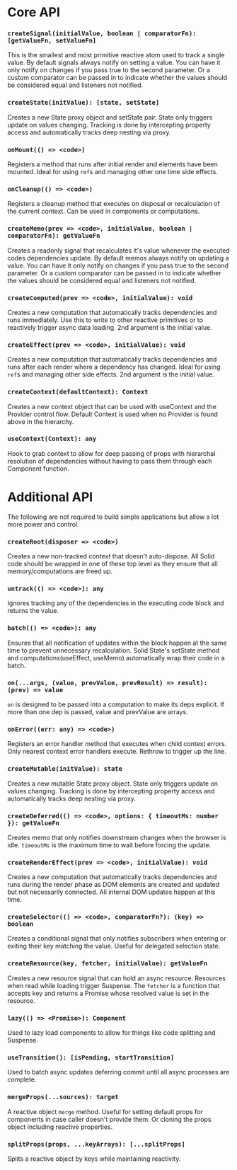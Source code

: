 # Core API

### `createSignal(initialValue, boolean | comparatorFn): [getValueFn, setValueFn]`

This is the smallest and most primitive reactive atom used to track a single value. By default signals always notify on setting a value. You can have it only notify on changes if you pass true to the second parameter. Or a custom comparator can be passed in to indicate whether the values should be considered equal and listeners not notified.

### `createState(initValue): [state, setState]`

Creates a new State proxy object and setState pair. State only triggers update on values changing. Tracking is done by intercepting property access and automatically tracks deep nesting via proxy.

### `onMount(() => <code>)`

Registers a method that runs after initial render and elements have been mounted. Ideal for using `ref`s and managing other one time side effects.

### `onCleanup(() => <code>)`

Registers a cleanup method that executes on disposal or recalculation of the current context. Can be used in components or computations.

### `createMemo(prev => <code>, initialValue, boolean | comparatorFn): getValueFn`

Creates a readonly signal that recalculates it's value whenever the executed codes dependencies update. By default memos always notify on updating a value. You can have it only notify on changes if you pass true to the second parameter. Or a custom comparator can be passed in to indicate whether the values should be considered equal and listeners not notified.

### `createComputed(prev => <code>, initialValue): void`

Creates a new computation that automatically tracks dependencies and runs immediately. Use this to write to other reactive primitives or to reactively trigger async data loading. 2nd argument is the initial value.

### `createEffect(prev => <code>, initialValue): void`

Creates a new computation that automatically tracks dependencies and runs after each render where a dependency has changed. Ideal for using `ref`s and managing other side effects. 2nd argument is the initial value.

### `createContext(defaultContext): Context`

Creates a new context object that can be used with useContext and the Provider control flow. Default Context is used when no Provider is found above in the hierarchy.

### `useContext(Context): any`

Hook to grab context to allow for deep passing of props with hierarchal resolution of dependencies without having to pass them through each Component function.

# Additional API

The following are not required to build simple applications but allow a lot more power and control.

### `createRoot(disposer => <code>)`

Creates a new non-tracked context that doesn't auto-dispose. All Solid code should be wrapped in one of these top level as they ensure that all memory/computations are freed up.

### `untrack(() => <code>): any`

Ignores tracking any of the dependencies in the executing code block and returns the value.

### `batch(() => <code>): any`

Ensures that all notification of updates within the block happen at the same time to prevent unnecessary recalculation. Solid State's setState method and computations(useEffect, useMemo) automatically wrap their code in a batch.

### `on(...args, (value, prevValue, prevResult) => result): (prev) => value`

`on` is designed to be passed into a computation to make its deps explicit. If more than one dep is passed, value and prevValue are arrays.

### `onError((err: any) => <code>)`

Registers an error handler method that executes when child context errors. Only nearest context error handlers execute. Rethrow to trigger up the line.

### `createMutable(initValue): state`

Creates a new mutable State proxy object. State only triggers update on values changing. Tracking is done by intercepting property access and automatically tracks deep nesting via proxy.

### `createDeferred(() => <code>, options: { timeoutMs: number }): getValueFn`

Creates memo that only notifies downstream changes when the browser is idle. `timeoutMs` is the maximum time to wait before forcing the update.

### `createRenderEffect(prev => <code>, initialValue): void`

Creates a new computation that automatically tracks dependencies and runs during the render phase as DOM elements are created and updated but not necessarily connected. All internal DOM updates happen at this time.

### `createSelector(() => <code>, comparatorFn?): (key) => boolean`

Creates a conditional signal that only notifies subscribers when entering or exiting their key matching the value. Useful for delegated selection state.

### `createResource(key, fetcher, initialValue): getValueFn`

Creates a new resource signal that can hold an async resource. Resources when read while loading trigger Suspense. The `fetcher` is a function that accepts key and returns a Promise whose resolved value is set in the resource.

### `lazy(() => <Promise>): Component`

Used to lazy load components to allow for things like code splitting and Suspense.

### `useTransition(): [isPending, startTransition]`

Used to batch async updates deferring commit until all async processes are complete.

### `mergeProps(...sources): target`

A reactive object `merge` method. Useful for setting default props for components in case caller doesn't provide them. Or cloning the props object including reactive properties.

### `splitProps(props, ...keyArrays): [...splitProps]`

Splits a reactive object by keys while maintaining reactivity.
